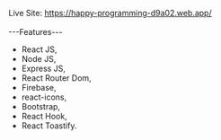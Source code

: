 Live Site: https://happy-programming-d9a02.web.app/  <br />
<br/>
---Features---
* React JS, 
* Node JS, 
* Express JS,
* React Router Dom,
* Firebase, 
* react-icons,
* Bootstrap, 
* React Hook, 
* React Toastify. 